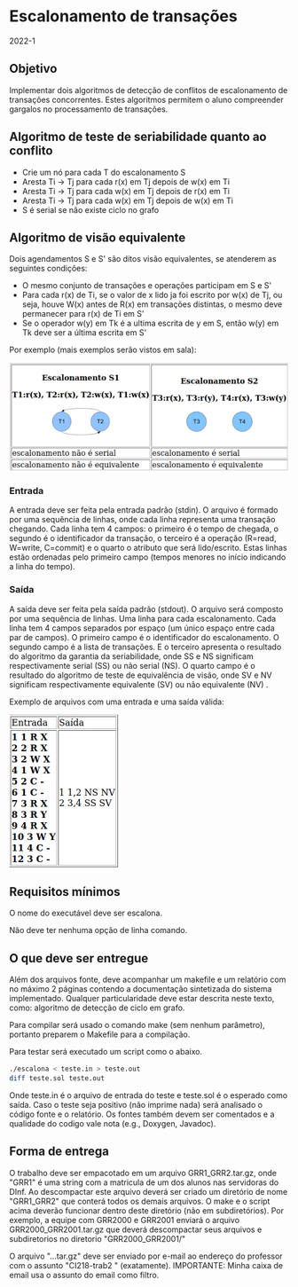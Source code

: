 # Escalonamento de transações

2022-1

## Objetivo

Implementar dois algoritmos de detecção de conflitos de escalonamento de transações concorrentes. Estes algoritmos permitem o aluno compreender gargalos no processamento de transações.

## Algoritmo de teste de seriabilidade quanto ao conflito

* Crie um nó para cada T do escalonamento S
* Aresta Ti -> Tj para cada r(x) em Tj depois de w(x) em Ti
* Aresta Ti -> Tj para cada w(x) em Tj depois de r(x) em Ti
* Aresta Ti -> Tj para cada w(x) em Tj depois de w(x) em Ti
* S é serial se não existe ciclo no grafo

## Algoritmo de visão equivalente

Dois agendamentos S e S' são ditos visão equivalentes, se atenderem as seguintes condições:

* O mesmo conjunto de transações e operações participam em S e S'
* Para cada r(x) de Ti, se o valor de x lido ja foi escrito por w(x) de Tj, ou seja, houve W(x) antes de R(x) em transações distintas, o mesmo deve permanecer para r(x) de Ti em S'
* Se o operador w(y) em Tk é a ultima escrita de y em S, então w(y) em Tk deve ser a última escrita em S'

Por exemplo (mais exemplos serão vistos em sala):

![imagem escalonamento](../trabalho-2/img/escalonamento.png)

### Entrada

A entrada deve ser feita pela entrada padrão (stdin). O arquivo é formado por uma sequência de linhas, onde cada linha representa uma transação chegando. Cada linha tem 4 campos: o primeiro é o tempo de chegada, o segundo é o identificador da transação, o terceiro é a operação (R=read, W=write, C=commit) e o quarto o atributo que será lido/escrito. Estas linhas estão ordenadas pelo primeiro campo (tempos menores no início indicando a linha do tempo).

### Saída

A saída deve ser feita pela saída padrão (stdout). O arquivo será composto por uma sequência de linhas. Uma linha para cada escalonamento. Cada linha tem 4 campos separados por espaço (um único espaço entre cada par de campos). O primeiro campo é o identificador do escalonamento. O segundo campo é a lista de transações. E o terceiro apresenta o resultado do algoritmo da garantia da seriabilidade, onde SS e NS significam respectivamente serial (SS) ou não serial (NS). O quarto campo é o resultado do algoritmo de teste de equivalência de visão, onde SV e NV significam respectivamente equivalente (SV) ou não equivalente (NV) .

Exemplo de arquivos com uma entrada e uma saída válida:

![entrada e saida](../trabalho-2/img/entrada-saida.png)

## Requisitos mínimos

O nome do executável deve ser escalona.

Não deve ter nenhuma opção de linha comando.

## O que deve ser entregue

Além dos arquivos fonte, deve acompanhar um makefile e um relatório com no máximo 2 páginas contendo a documentação sintetizada do sistema implementado. Qualquer particularidade deve estar descrita neste texto, como: algoritmo de detecção de ciclo em grafo.

Para compilar será usado o comando make (sem nenhum parâmetro), portanto preparem o Makefile para a compilação.

Para testar será executado um script como o abaixo.

```bash
./escalona < teste.in > teste.out
diff teste.sol teste.out
```

Onde teste.in é o arquivo de entrada do teste e teste.sol é o esperado como saída.
Caso o teste seja positivo (não imprime nada) será analisado o código fonte e o relatório.
Os fontes também devem ser comentados e a qualidade do codigo vale nota (e.g., Doxygen, Javadoc).

## Forma de entrega

O trabalho deve ser empacotado em um arquivo GRR1_GRR2.tar.gz, onde "GRR1" é uma string com a matricula de um dos alunos nas servidoras do DInf. Ao descompactar este arquivo deverá ser criado um diretório de nome "GRR1_GRR2" que conterá todos os demais arquivos. O make e o script acima deverão funcionar dentro deste diretório (não em subdiretórios). Por exemplo, a equipe com GRR2000 e GRR2001 enviará o arquivo GRR2000_GRR2001.tar.gz que deverá descompactar seus arquivos e subdiretorios no diretorio "GRR2000_GRR2001/"

O arquivo "...tar.gz" deve ser enviado por e-mail ao endereço do professor com o assunto "CI218-trab2 " (exatamente). IMPORTANTE: Minha caixa de email usa o assunto do email como filtro.
